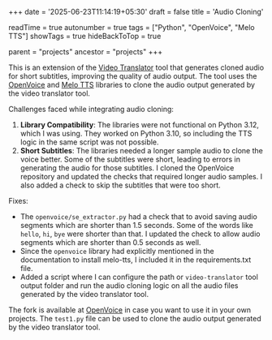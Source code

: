 +++
date = '2025-06-23T11:14:19+05:30'
draft = false
title = 'Audio Cloning'

readTime = true
autonumber = true
tags = ["Python", "OpenVoice", "Melo TTS"]
showTags = true
hideBackToTop = true

parent = "projects"
ancestor = "projects"
+++

This is an extension of the [Video Translator](/projects/video-translator) tool that generates cloned audio for short subtitles, improving the quality of audio output. The tool uses the [OpenVoice](https://github.com/myshell-ai/OpenVoice) and [Melo TTS](https://github.com/myshell-ai/MeloTTS) libraries to clone the audio output generated by the video translator tool.

Challenges faced while integrating audio cloning:
1. **Library Compatibility**: The libraries were not functional on Python 3.12, which I was using. They worked on Python 3.10, so including the TTS logic in the same script was not possible.
2. **Short Subtitles**: The libraries needed a longer sample audio to clone the voice better. Some of the subtitles were short, leading to errors in generating the audio for those subtitles. I cloned the OpenVoice repository and updated the checks that required longer audio samples. I also added a check to skip the subtitles that were too short.

Fixes:
- The `openvoice/se_extractor.py` had a check that to avoid saving audio segments which are shorter than 1.5 seconds. Some of the words like `hello`, `hi`, `bye` were shorter than that. I updated the check to allow audio segments which are shorter than 0.5 seconds as well.
- Since the `openvoice` library had explicitly mentioned in the documentation to install melo-tts, I included it in the requirements.txt file.
- Added a script where I can configure the path or `video-translator` tool output folder and run the audio cloning logic on all the audio files generated by the video translator tool.

The fork is available at [OpenVoice](https://github.com/pratts/OpenVoice) in case you want to use it in your own projects. The `test1.py` file can be used to clone the audio output generated by the video translator tool.